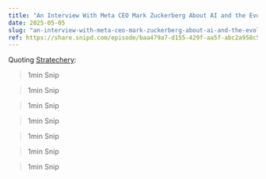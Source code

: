 ```yaml
---
title: "An Interview With Meta CEO Mark Zuckerberg About AI and the Evolution of Social Media"
date: 2025-05-05
slug: "an-interview-with-meta-ceo-mark-zuckerberg-about-ai-and-the-evolution-of-social-media"
ref: https://share.snipd.com/episode/baa479a7-d155-429f-aa5f-abc2a958c569
---
```


Quoting [Stratechery](https://share.snipd.com/episode/baa479a7-d155-429f-aa5f-abc2a958c569):

> 1min Snip

> 1min Snip

> 1min Snip

> 1min Snip

> 1min Snip

> 1min Snip

> 1min Snip